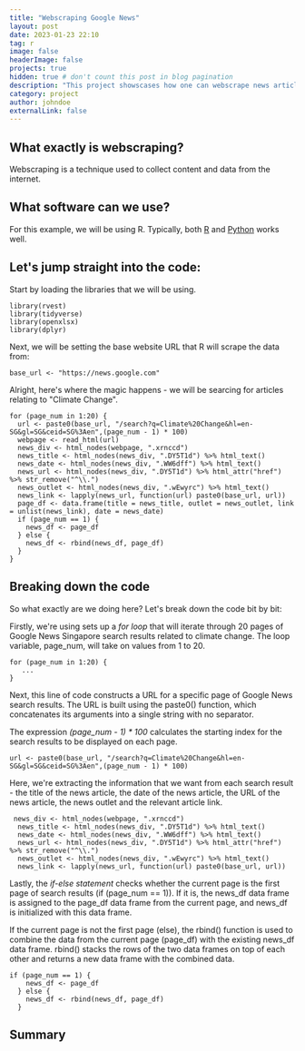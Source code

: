 ```yaml
---
title: "Webscraping Google News"
layout: post
date: 2023-01-23 22:10
tag: r
image: false
headerImage: false
projects: true
hidden: true # don't count this post in blog pagination
description: "This project showscases how one can webscrape news articles from Google News."
category: project
author: johndoe
externalLink: false
---
```


## What exactly is webscraping?

Webscraping is a technique used to collect content and data from the internet.

## What software can we use?

For this example, we will be using R. Typically, both [R][1] and [Python][2] works well.

## Let's jump straight into the code:

Start by loading the libraries that we will be using.

```{r}
library(rvest)
library(tidyverse)
library(openxlsx)
library(dplyr)
```

Next, we will be setting the base website URL that R will scrape the data from:

```{r}
base_url <- "https://news.google.com"
```

Alright, here's where the magic happens - we will be searcing for articles relating to "Climate Change".

```{r}
for (page_num in 1:20) {
  url <- paste0(base_url, "/search?q=Climate%20Change&hl=en-SG&gl=SG&ceid=SG%3Aen",(page_num - 1) * 100)
  webpage <- read_html(url)
  news_div <- html_nodes(webpage, ".xrnccd")
  news_title <- html_nodes(news_div, ".DY5T1d") %>% html_text()
  news_date <- html_nodes(news_div, ".WW6dff") %>% html_text()
  news_url <- html_nodes(news_div, ".DY5T1d") %>% html_attr("href") %>% str_remove("^\\.")
  news_outlet <- html_nodes(news_div, ".wEwyrc") %>% html_text()
  news_link <- lapply(news_url, function(url) paste0(base_url, url))
  page_df <- data.frame(title = news_title, outlet = news_outlet, link = unlist(news_link), date = news_date)
  if (page_num == 1) {
    news_df <- page_df
  } else {
    news_df <- rbind(news_df, page_df)
  }
}
```

## Breaking down the code

So what exactly are we doing here? Let's break down the code bit by bit:

Firstly, we're using sets up a *for loop* that will iterate through 20 pages of Google News Singapore search results related to climate change. The loop variable, page_num, will take on values from 1 to 20.

```{r}
for (page_num in 1:20) {
   ...
}
```

Next, this line of code constructs a URL for a specific page of Google News search results. The URL is built using the paste0() function, which concatenates its arguments into a single string with no separator.

The expression *(page_num - 1) * 100* calculates the starting index for the search results to be displayed on each page.

```{r}
url <- paste0(base_url, "/search?q=Climate%20Change&hl=en-SG&gl=SG&ceid=SG%3Aen",(page_num - 1) * 100)
```

Here, we're extracting the information that we want from each search result - the title of the news article, the date of the news article, the URL of the news article, the news outlet and the relevant article link.

```{r}
 news_div <- html_nodes(webpage, ".xrnccd")
  news_title <- html_nodes(news_div, ".DY5T1d") %>% html_text()
  news_date <- html_nodes(news_div, ".WW6dff") %>% html_text()
  news_url <- html_nodes(news_div, ".DY5T1d") %>% html_attr("href") %>% str_remove("^\\.")
  news_outlet <- html_nodes(news_div, ".wEwyrc") %>% html_text()
  news_link <- lapply(news_url, function(url) paste0(base_url, url))
```
Lastly, the *if-else statement* checks whether the current page is the first page of search results (if (page_num == 1)). If it is, the news_df data frame is assigned to the page_df data frame from the current page, and news_df is initialized with this data frame.

If the current page is not the first page (else), the rbind() function is used to combine the data from the current page (page_df) with the existing news_df data frame. rbind() stacks the rows of the two data frames on top of each other and returns a new data frame with the combined data.

```{r}
if (page_num == 1) {
    news_df <- page_df
  } else {
    news_df <- rbind(news_df, page_df)
  }
```

## Summary



[1]: https://posit.co/products/open-source/rstudio/
[2]: https://www.python.org



